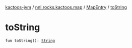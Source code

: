 [kactoos-jvm](../../index.md) / [nnl.rocks.kactoos.map](../index.md) / [MapEntry](index.md) / [toString](./to-string.md)

# toString

`fun toString(): `[`String`](https://kotlinlang.org/api/latest/jvm/stdlib/kotlin/-string/index.html)